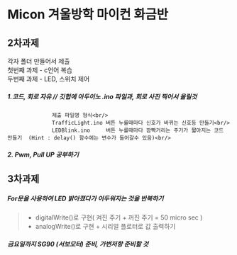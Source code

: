 # Micon 겨울방학 마이컨 화금반


2차과제<br/>
--------------
각자 폴더 만들어서 제출<br/>
첫번째 과제 - c언어 복습<br/>
두번째 과제 - LED, 스위치 제어<br/>

##### 1.코드, 회로 자유 // 깃헙에 아두이노 .ino 파일과, 회로 사진 찍어서 올릴것<br/>
                  제출 파일명 형식<br/>
                  TrafficLight.ino 버튼 누를때마다 신호가 바뀌는 신호등 만들기<br/>
                  LEDBlink.ino     버튼 누를때마다 깜빡거리는 주기가 짧아지는 코드 만들기  (Hint : delay() 함수에는 변수가 들어갈수 있음)<br/>
#####  2. Pwm, Pull UP 공부하기<br/>

3차과제<br/>
-------------
#####  For문을 사용하여 LED 밝아졌다가 어두워지는 것을 반복하기<br/>
>* digitalWrite()로 구현( 켜진 주기 + 꺼진 주기 = 50 micro sec )<br/>
>* analogWrite()로 구현 + 시리얼 플로터로 값 출력하기<br/>
#####  금요일까지 SG90 (서보모터) 준비, 가변저항 준비할 것<br/>




